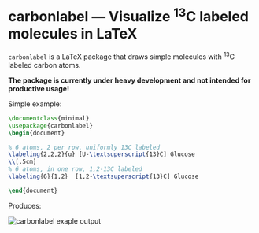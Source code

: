 # carbonlabel — Visualize <sup>13</sup>C labeled molecules in LaTeX
`carbonlabel` is a LaTeX package that draws simple molecules with <sup>13</sup>C labeled carbon atoms.

**The package is currently under heavy development and not intended for productive usage!**

Simple example:
```latex
\documentclass{minimal}
\usepackage{carbonlabel}
\begin{document}

% 6 atoms, 2 per row, uniformly 13C labeled
\labeling{2,2,2}{u} [U-\textsuperscript{13}C] Glucose
\\[.5cm]
% 6 atoms, in one row, 1,2-13C labeled
\labeling{6}{1,2}  [1,2-\textsuperscript{13}C] Glucose

\end{document}
```
Produces:

![carbonlabel exaple output](http://i.imgur.com/Ra8sWAq.png)

